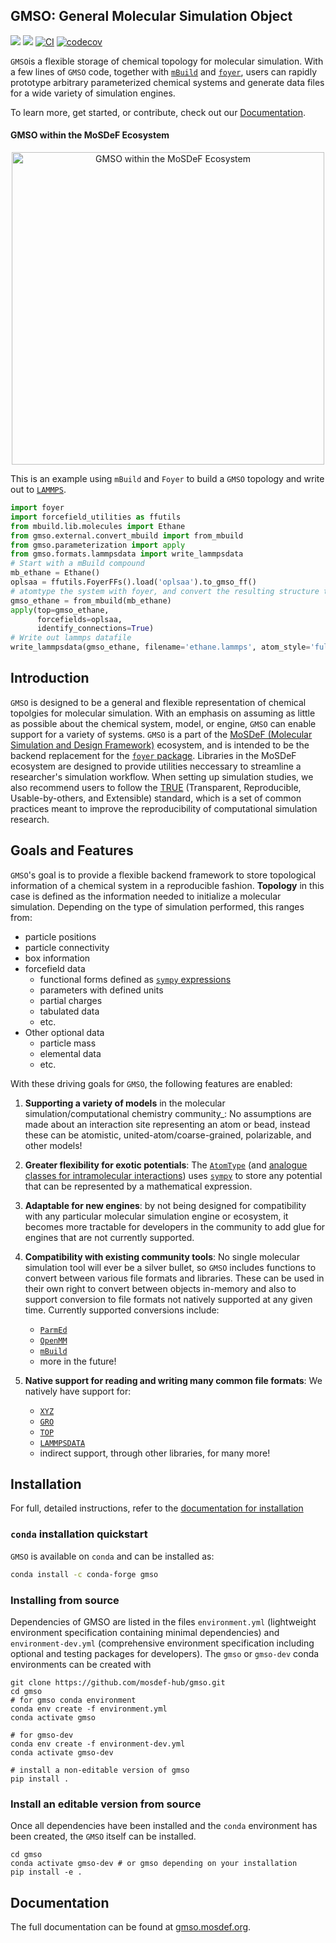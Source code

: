 ## GMSO: General Molecular Simulation Object
![](https://anaconda.org/conda-forge/gmso/badges/license.svg)
[![](https://anaconda.org/conda-forge/gmso/badges/version.svg)](https://anaconda.org/conda-forge/gmso)
[![CI](https://github.com/mosdef-hub/gmso/actions/workflows/CI.yaml/badge.svg)](https://github.com/mosdef-hub/gmso/actions/workflows/CI.yaml)
[![codecov](https://codecov.io/gh/mosdef-hub/gmso/branch/master/graph/badge.svg?token=rqPGwmXDzu)](undefined)

`GMSO`is a flexible storage of chemical topology for molecular simulation.
With a few lines of `GMSO` code, together with [`mBuild`](https://mbuild.mosdef.org) and [`foyer`](https://foyer.mosdef.org), users can rapidly prototype arbitrary parameterized chemical systems and generate data files for a wide variety of simulation engines.

To learn more, get started, or contribute, check out our [Documentation](https://gmso.mosdef.org).

#### GMSO within the MoSDeF Ecosystem
<p align="center">
  <img src="docs/images/mosdef_gmso.png?raw=true" alt="GMSO within the MoSDeF Ecosystem" width="500" height="500"/>
</p>

This is an example using `mBuild` and `Foyer` to build a `GMSO` topology and write out to [`LAMMPS`](https://docs.lammps.org/).
```python
import foyer
import forcefield_utilities as ffutils
from mbuild.lib.molecules import Ethane
from gmso.external.convert_mbuild import from_mbuild
from gmso.parameterization import apply
from gmso.formats.lammpsdata import write_lammpsdata
# Start with a mBuild compound
mb_ethane = Ethane()
oplsaa = ffutils.FoyerFFs().load('oplsaa').to_gmso_ff()
# atomtype the system with foyer, and convert the resulting structure to a topology
gmso_ethane = from_mbuild(mb_ethane)
apply(top=gmso_ethane,
      forcefields=oplsaa,
      identify_connections=True)
# Write out lammps datafile
write_lammpsdata(gmso_ethane, filename='ethane.lammps', atom_style='full')
```

Introduction
------------

`GMSO` is designed to be a general and flexible representation of chemical topolgies for molecular simulation.
With an emphasis on assuming as little as possible about the chemical system, model, or engine, `GMSO` can enable support for a variety of systems.
`GMSO` is a part of the [MoSDeF (Molecular Simulation and Design Framework)](https://mosdef.org) ecosystem, and is intended to be the backend replacement for the [`foyer` package](https://foyer.mosdef.org).
Libraries in the MoSDeF ecosystem are designed to provide utilities neccessary to streamline
a researcher's simulation workflow. When setting up simulation studies,
we also recommend users to follow the [TRUE](https://www.tandfonline.com/doi/full/10.1080/00268976.2020.1742938)
(Transparent, Reproducible, Usable-by-others, and Extensible) standard, which is a set of common
practices meant to improve the reproducibility of computational simulation research.

Goals and Features
------------------

`GMSO`'s goal is to provide a flexible backend framework to store topological information of a chemical system in a reproducible fashion.
**Topology** in this case is defined as the information needed to initialize a molecular simulation.
Depending on the type of simulation performed, this ranges from:
* particle positions
* particle connectivity
* box information
* forcefield data
    - functional forms defined as [`sympy` expressions](https://www.sympy.org)
    - parameters with defined units
    - partial charges
    - tabulated data
    - etc.
* Other optional data
    - particle mass
    - elemental data
    - etc.

With these driving goals for `GMSO`, the following features are enabled:
1. __Supporting a variety of models__ in the molecular simulation/computational
  chemistry community_:
  No assumptions are made about an interaction site
  representing an atom or bead, instead these can be atomistic,
  united-atom/coarse-grained, polarizable, and other models!

1. __Greater flexibility for exotic potentials__: The [`AtomType`](./gmso/core/atom_type.py) (and [analogue
  classes for intramolecular interactions](./gmso/core)) uses [`sympy`](https://www.sympy.org) to store any
  potential that can be represented by a mathematical expression.

1. __Adaptable for new engines__: by not being designed for
  compatibility with any particular molecular simulation engine or ecosystem,
  it becomes more tractable for developers in the community to add glue for
  engines that are not currently supported.

1. __Compatibility with existing community tools__: No single molecular simulation
  tool will ever be a silver bullet, so ``GMSO`` includes functions to convert
  between various file formats and libraries. These can be used in their own right to convert between objects in-memory
  and also to support conversion to file formats not natively supported at
  any given time. Currently supported conversions include:
    * [`ParmEd`](./gmso/external/convert_parmed.py)
    * [`OpenMM`](./gmso/external/convert_openmm.py)
    * [`mBuild`](./gmso/external/convert_mbuild.py)
    * more in the future!

1. __Native support for reading and writing many common file formats__: We natively have support for:
    * [`XYZ`](./gmso/formats/xyz.py)
    * [`GRO`](./gmso/formats/gro.py)
    * [`TOP`](gmso/formats/top.py)
    * [`LAMMPSDATA`](gmso/formats/lammpsdata.py)
    * indirect support, through other libraries, for many more!


Installation
------------
For full, detailed instructions, refer to the [documentation for installation](https://gmso.mosdef.org/en/latest/installation.html)

### `conda` installation quickstart
`GMSO` is available on `conda` and can be installed as:
```bash
conda install -c conda-forge gmso
```

### Installing from source

Dependencies of GMSO are listed in the files ``environment.yml`` (lightweight environment specification containing minimal dependencies) and ``environment-dev.yml`` (comprehensive environment specification including optional and testing packages for developers).
The ``gmso`` or ``gmso-dev`` conda environments can be created with


```.. code-block:: bash
git clone https://github.com/mosdef-hub/gmso.git
cd gmso
# for gmso conda environment
conda env create -f environment.yml
conda activate gmso

# for gmso-dev
conda env create -f environment-dev.yml
conda activate gmso-dev

# install a non-editable version of gmso
pip install .
```

### Install an editable version from source

Once all dependencies have been installed and the ``conda`` environment has been created, the ``GMSO`` itself can be installed.

``` code-block:: bash
cd gmso
conda activate gmso-dev # or gmso depending on your installation
pip install -e .
```
Documentation
-------------

The full documentation can be found at [gmso.mosdef.org](https://gmso.mosdef.org).
